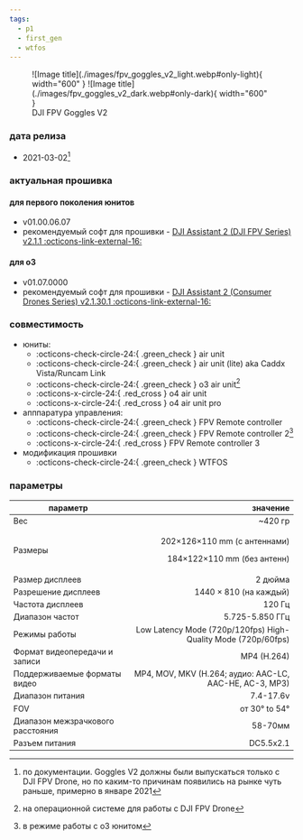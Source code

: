 ```yaml
---
tags:
  - p1
  - first_gen
  - wtfos
---
```


<figure markdown="span">
  ![Image title](./images/fpv_goggles_v2_light.webp#only-light){ width="600" }
  ![Image title](./images/fpv_goggles_v2_dark.webp#only-dark){ width="600" }
  <figcaption>DJI FPV Goggles V2</figcaption>
</figure>

### дата релиза
- 2021-03-02[^1]

### актуальная прошивка
#### для первого поколения юнитов
* v01.00.06.07
* рекомендуемый софт для прошивки - <a href="https://www.dji.com/downloads/softwares/dji-assistant-2-dji-fpv-series" target="_blank">DJI Assistant 2 (DJI FPV Series) v2.1.1 :octicons-link-external-16:</a>
#### для o3
* v01.07.0000
* рекомендуемый софт для прошивки - <a href="https://www.dji.com/downloads/softwares/dji-assistant-2-consumer-drones-series" target="_blank">DJI Assistant 2 (Consumer Drones Series) v2.1.30.1 :octicons-link-external-16:</a>

### совместимость
* юниты:
    * :octicons-check-circle-24:{ .green_check } air unit
    * :octicons-check-circle-24:{ .green_check } air unit (lite) aka Caddx Vista/Runcam Link
    * :octicons-check-circle-24:{ .green_check } o3 air unit[^2]
    * :octicons-x-circle-24:{ .red_cross } o4 air unit
    * :octicons-x-circle-24:{ .red_cross } o4 air unit pro
* апппаратура управления:
    * :octicons-check-circle-24:{ .green_check } FPV Remote controller 
    * :octicons-check-circle-24:{ .green_check } FPV Remote controller 2[^3]
    * :octicons-x-circle-24:{ .red_cross } FPV Remote controller 3
* модификация прошивки
    * :octicons-check-circle-24:{ .green_check } WTFOS

### параметры
|параметр                           |значение                                                                                     |
| --------------------------------- | ------------------------------------------------------------------------------------------: |
| Вес                               |                                                                                     ~420 гр |
| Размеры                           |                       <p>202×126×110 mm (с антеннами)</p><p>184×122×110 mm (без антенн)</p> |
| Размер дисплеев                   |                                                                                     2 дюйма |
| Разрешение дисплеев               |                                                                      1440 × 810 (на каждый) |
| Частота дисплеев                  |                                                                                      120 Гц |
| Диапазон частот                   |                                                                             5.725-5.850 ГГц |
| Режимы работы                     |                               Low Latency Mode (720p/120fps) High-Quality Mode (720p/60fps) |
| Формат видеопередачи и записи     |                                                                                 MP4 (H.264) |
| Поддерживаемые форматы видео      |                                     MP4, MOV, MKV (H.264; аудио: AAC-LC, AAC-HE, AC-3, MP3) |
| Диапазон питания                  |                                                                                   7.4-17.6v |
| FOV                               |                                                                               от 30° to 54° |
| Диапазон межзрачкового расстояния |                                                                                     58-70мм |
| Разъем питания                    |                                                                                   DC5.5x2.1 |

[^1]: по документации. Goggles V2 должны были выпускаться только с DJI FPV Drone, но по каким-то причинам появились на рынке чуть раньше, примерно в январе 2021
[^2]: на операционной системе для работы с DJI FPV Drone
[^3]: в режиме работы с о3 юнитом